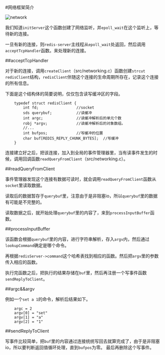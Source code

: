 #网络框架简介


![network](https://raw.github.com/redisbook/book/master/image/redis_network_arch.png)

我们知道`initServer`这个函数创建了网络监听，并``epoll_wait``在这个监听上，等待新的连接。

一旦有新的连接，则``redis-server``主线程从``epoll_wait``处返回，然后调用``acceptTcpHandler``函数。来处理新的连接。

##acceptTcpHandler

对于新的连接，调用`createClient`（src/networking.c）函数创建``strcut redisClient``结构，``redisClient``伴随这个连接的生命周期所存在，记录这个连接的所有信息。

下面是这个结构体的简要说明，仅仅包含读写缓冲区的字段。

        typedef struct redisClient {
            int fd;                 //socket
            sds querybuf;           //读缓冲
            int argc;               //读缓冲解析后的单元个数
            robj *argv;             //读缓冲解析后的对象数组。
            //...
            int bufpos;             //写缓冲的位置
            char buf[REDIS_REPLY_CHUNK_BYTES];  //写缓冲
        }

连接建立好之后，把该连接，加入到全局的事件管理器里，当有读事件发生的时候，调用回调函数``readQueryFromClient``（src/networking.c）。


##readQueryFromClient

事件管理器发现这个连接有数据可读时，就会调用``readQueryFromClient``函数从``socket``里读取数据。

读取后的数据暂存于``querybuf``里，注意由于是非阻塞io，所以``querybuf``里的数据有可能是不完整的。

读取数据之后，就开始处理``querybuf``里的内容了，来到``processInputBuffer``函数。


##processInputBuffer

该函数会根据``querybuf``里的内容，进行字符串解析，存入``argv``内，然后通过``lookupCommand``确定是哪个命令。

再根据``redisServer->command``这个哈希表找到相应的函数。然后把``argv``里的参数传入相应的函数。

执行完函数之后，把执行的结果存储在``buf``里，然后再注册一个写事件函数``sendReplyToClient``。


##argc&&argv

例如一个``set a 1``的命令，解析后结果如下。

        argc = 2
        argv[0] = "set"
        argv[1] = "a"
        argv[2] = "1"


##sendReplyToClient

写事件比较简单，把``buf``里的内容通过连接统统写回去就算完成了，由于是非阻塞io，所以要判断返回值循环处理，直到``bufpos``为零。
最后再删除这个写事件。



